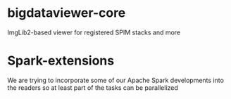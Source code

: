 # bigdataviewer-core

ImgLib2-based viewer for registered SPIM stacks and more

# Spark-extensions
We are trying to incorporate some of our Apache Spark developments into the readers so at least part of the tasks can be parallelized



